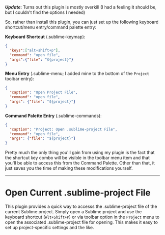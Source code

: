 **_Update_**: Turns out this plugin is mostly overkill (I had a feeling it should be, but I couldn't find the options I needed)

So, rather than install this plugin, you can just set up the following keyboard shortcut/menu entry/command palette entry:

**Keyboard Shortcut** (.sublime-keymap):
```json
{
  "keys":["alt+shift+p"], 
  "command": "open_file", 
  "args":{"file": "${project}"}
}
```

**Menu Entry** (.sublime-menu; I added mine to the bottom of the `Project` toolbar entry): 
```json
{
  "caption": "Open Project File", 
  "command": "open_file",
  "args": {"file": "${project}"} 
}
```

**Command Palette Entry** (.sublime-commands):
```json
{
  "caption": "Project: Open .sublime-project File", 
  "command": "open_file",
  "args": {"file": "${project}"} 
}
```

Pretty much the only thing you'll gain from using my plugin is the fact that the shortcut key combo will be visible in the toolbar menu item and that you'll be able to access this from the Command Palette. Other than that, it just saves you the time of making these modifications yourself. 

******************************************************


Open Current .sublime-project File
==================================

This plugin provides a quick way to accesss the .sublime-project file of the current Sublime project. Simply open a Sublime project and use the keyboard shortcut (`Alt+Shift+P`) or via toolbar option in the `Project` menu to open the associated .sublime-project file for opening. This makes it easy to set up project-specific settings and the like. 
